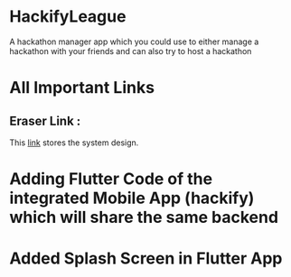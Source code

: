 # HackifyLeague
A hackathon manager app which you could use to either manage a hackathon with your friends and can also try to host a hackathon

# All Important Links
## Eraser Link :
  This [link](https://app.eraser.io/workspace/kUDVYxzi2dHbUPg4jY6V) stores the system design.


# Adding Flutter Code of the integrated Mobile App (hackify) which will share the same backend 
# Added Splash Screen in Flutter App
